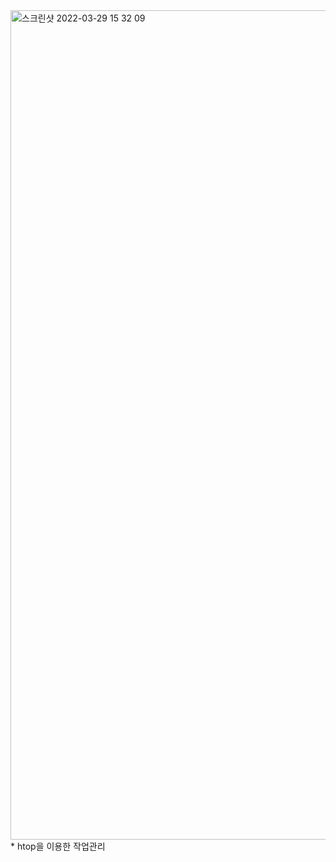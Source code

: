 <img width="1327" alt="스크린샷 2022-03-29 15 32 09" src="https://user-images.githubusercontent.com/70207093/160548000-43317e8e-b1b6-46f2-8bb3-570681860956.png">
* htop을 이용한 작업관리
